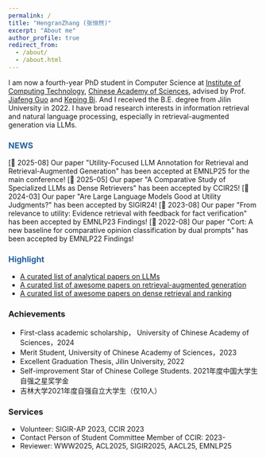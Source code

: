 ```yaml
---
permalink: /
title: "HengranZhang (张恒然)"
excerpt: "About me"
author_profile: true
redirect_from: 
  - /about/
  - /about.html
---
```


I am now a fourth-year PhD student in Computer Science at [Institute of Computing Technology](http://www.ict.ac.cn/), [Chinese Academy of Sciences](https://www.ucas.ac.cn/), advised by Prof. [Jiafeng Guo](http://www.bigdatalab.ac.cn/gjf/) and [Keping Bi](https://kepingbi.github.io/). 
And I received the B.E. degree from Jilin University in 2022.
I have broad research interests in information retrieval and natural language processing, especially in retrieval-augmented generation via LLMs. 


<!-- My research is focused on the core problem in information retrieval (IR), i.e., **Ranking**.
Specifically, my current research interests are in leveraging pre-trained language models into IR, such as Pre-training for IR and Dense Retrieval. Here is my [CV](/files/XinyuMa_CV_en.pdf). -->
<!-- including but not limited to **understanding the relevance in IR**, **pre-training for IR** and **dense retrieval**. -->

### <span style="color:#2561a0">NEWS</span>
[🎉 2025-08] Our paper "Utility-Focused LLM Annotation for Retrieval and Retrieval-Augmented Generation" has been accepted at EMNLP25 for the main conference!
[🎉 2025-05] Our paper "A Comparative Study of Specialized LLMs as Dense Retrievers" has been accepted by CCIR25!
[🎉 2024-03] Our paper "Are Large Language Models Good at Utility Judgments?" has been accepted by SIGIR24!
[🎉 2023-08] Our paper "From relevance to utility: Evidence retrieval with feedback for fact verification" has been accepted by EMNLP23 Findings!
[🎉 2022-08] Our paper "Cort: A new baseline for comparative opinion classification by dual prompts" has been accepted by EMNLP22 Findings!


### <span style="color:#2561a0">Highlight</span>
- [A curated list of analytical papers on LLMs](https://github.com/hengran/Investigating-LLMs)
- [A curated list of awesome papers on retrieval-augmented generation](https://github.com/IR-LLM/Awesome-Information-Retrieval-in-the-Age-of-Large-Language-Model)
- [A curated list of awesome papers on dense retrieval and ranking](https://github.com/hengran/dense-retrieval-paper)


### Achievements
- First-class academic scholarship， University of Chinese Academy of Sciences，2024 
- Merit Student, University of Chinese Academy of Sciences，2023    
- Excellent Graduation Thesis, Jilin University, 2022
- Self-improvement Star of Chinese College Students. 2021年度中国大学生自强之星奖学金
- 吉林大学2021年度自强自立大学生（仅10人） 

### Services
- Volunteer: SIGIR-AP 2023, CCIR 2023        
- Contact Person of Student Committee Member of CCIR: 2023-   
- Reviewer: WWW2025, ACL2025, SIGIR2025, AACL25, EMNLP25


